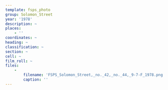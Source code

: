 ```yaml
---
template: fsps_photo
group: Solomon_Street
year: '1978'
description: ~
places:
    - ''
coordinates: ~
heading: ~
classification: ~
section: ~
cell: ~
film_roll: ~
files:
    -
        filename: 'FSPS_Solomon_Street,_no._42,_no._44,_9-7-F_1978.png'
        caption: ''
---
```

